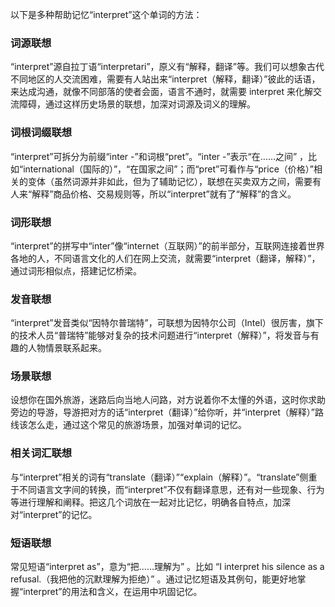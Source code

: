 以下是多种帮助记忆“interpret”这个单词的方法：
### 词源联想
“interpret”源自拉丁语“interpretari”，原义有“解释，翻译”等。我们可以想象古代不同地区的人交流困难，需要有人站出来“interpret（解释，翻译）”彼此的话语，来达成沟通，就像不同部落的使者会面，语言不通时，就需要 interpret 来化解交流障碍，通过这样历史场景的联想，加深对词源及词义的理解。

### 词根词缀联想
“interpret”可拆分为前缀“inter -”和词根“pret”。“inter -”表示“在……之间” ，比如“international（国际的）”，“在国家之间”；而“pret”可看作与“price（价格）”相关的变体（虽然词源并非如此，但为了辅助记忆），联想在买卖双方之间，需要有人来“解释”商品价格、交易规则等，所以“interpret”就有了“解释”的含义。

### 词形联想
“interpret”的拼写中“inter”像“internet（互联网）”的前半部分，互联网连接着世界各地的人，不同语言文化的人们在网上交流，就需要“interpret（翻译，解释）”，通过词形相似点，搭建记忆桥梁。

### 发音联想
“interpret”发音类似“因特尔普瑞特”，可联想为因特尔公司（Intel）很厉害，旗下的技术人员“普瑞特”能够对复杂的技术问题进行“interpret（解释）”，将发音与有趣的人物情景联系起来。

### 场景联想
设想你在国外旅游，迷路后向当地人问路，对方说着你不太懂的外语，这时你求助旁边的导游，导游把对方的话“interpret（翻译）”给你听，并“interpret（解释）”路线该怎么走，通过这个常见的旅游场景，加强对单词的记忆。

### 相关词汇联想
与“interpret”相关的词有“translate（翻译）”“explain（解释）”。“translate”侧重于不同语言文字间的转换，而“interpret”不仅有翻译意思，还有对一些现象、行为等进行理解和阐释。把这几个词放在一起对比记忆，明确各自特点，加深对“interpret”的记忆。

### 短语联想
常见短语“interpret as”，意为“把……理解为” 。比如 “I interpret his silence as a refusal.（我把他的沉默理解为拒绝）” 。通过记忆短语及其例句，能更好地掌握“interpret”的用法和含义，在运用中巩固记忆。 